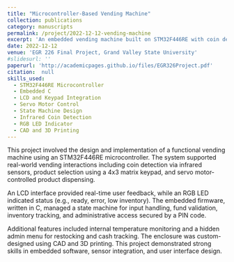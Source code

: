 ```yaml
---
title: "Microcontroller-Based Vending Machine"
collection: publications
category: manuscripts
permalink: /project/2022-12-12-vending-machine
excerpt: 'An embedded vending machine built on STM32F446RE with coin detection, keypad input, servo-based dispensing, and admin features.'
date: 2022-12-12
venue: 'EGR 226 Final Project, Grand Valley State University'
#slidesurl: ''
paperurl: 'http://academicpages.github.io/files/EGR326Project.pdf'
citation:  null
skills_used:
  - STM32F446RE Microcontroller
  - Embedded C
  - LCD and Keypad Integration
  - Servo Motor Control
  - State Machine Design
  - Infrared Coin Detection
  - RGB LED Indicator
  - CAD and 3D Printing
---
```


This project involved the design and implementation of a functional vending machine using an STM32F446RE microcontroller. The system supported real-world vending interactions including coin detection via infrared sensors, product selection using a 4x3 matrix keypad, and servo motor-controlled product dispensing.

An LCD interface provided real-time user feedback, while an RGB LED indicated status (e.g., ready, error, low inventory). The embedded firmware, written in C, managed a state machine for input handling, fund validation, inventory tracking, and administrative access secured by a PIN code.

Additional features included internal temperature monitoring and a hidden admin menu for restocking and cash tracking. The enclosure was custom-designed using CAD and 3D printing. This project demonstrated strong skills in embedded software, sensor integration, and user interface design.
